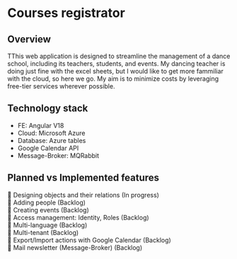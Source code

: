 # Courses registrator

## Overview

TThis web application is designed to streamline the management of a dance school, including its teachers, students, and events.
My dancing teacher is doing just fine with the excel sheets, but I would like to get more fammiliar with the cloud, so here we go.
My aim is to minimize costs by leveraging free-tier services wherever possible.

## Technology stack
- FE: Angular V18
- Cloud: Microsoft Azure
- Database: Azure tables
- Google Calendar API
- Message-Broker: MQRabbit

## Planned vs Implemented features
🔨 Designing objects and their relations (In progress) <br>
:large_blue_diamond: Adding people (Backlog) <br>
:large_blue_diamond: Creating events (Backlog) <br>
:large_blue_diamond: Access management: Identity, Roles (Backlog) <br>
:large_blue_diamond: Multi-language (Backlog) <br>
:large_blue_diamond: Multi-tenant (Backlog) <br>
:large_blue_diamond: Export/Import actions with Google Calendar (Backlog) <br>
:large_blue_diamond: Mail newsletter (Message-Broker) (Backlog) <br>
